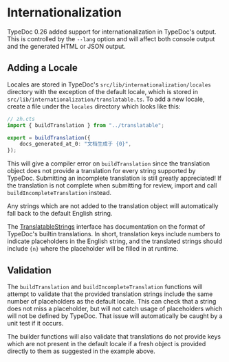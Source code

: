 # Internationalization

TypeDoc 0.26 added support for internationalization in TypeDoc's output.
This is controlled by the `--lang` option and will affect both console output
and the generated HTML or JSON output.

## Adding a Locale

Locales are stored in TypeDoc's `src/lib/internationalization/locales` directory
with the exception of the default locale, which is stored in
`src/lib/internationalization/translatable.ts`. To add a new locale, create a file
under the `locales` directory which looks like this:

```ts
// zh.cts
import { buildTranslation } from "../translatable";

export = buildTranslation({
    docs_generated_at_0: "文档生成于 {0}",
});
```

This will give a compiler error on `buildTranslation` since the translation object
does not provide a translation for every string supported by TypeDoc. Submitting an
incomplete translation is still greatly appreciated! If the translation is not complete
when submitting for review, import and call `buildIncompleteTranslation` instead.

Any strings which are not added to the translation object will automatically fall back
to the default English string.

The [TranslatableStrings](https://typedoc.org/api/interfaces/TranslatableStrings.html)
interface has documentation on the format of TypeDoc's builtin translations. In short,
translation keys include numbers to indicate placeholders in the English string, and
the translated strings should include `{n}` where the placeholder will be filled in at
runtime.

## Validation

The `buildTranslation` and `buildIncompleteTranslation` functions will attempt to
validate that the provided translation strings include the same number of
placeholders as the default locale. This can check that a string does not miss a
placeholder, but will not catch usage of placeholders which will not be defined by
TypeDoc. That issue will automatically be caught by a unit test if it occurs.

The builder functions will also validate that translations do not provide keys
which are not present in the default locale if a fresh object is provided directly
to them as suggested in the example above.
